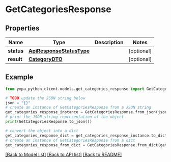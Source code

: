 # GetCategoriesResponse


## Properties

Name | Type | Description | Notes
------------ | ------------- | ------------- | -------------
**status** | [**ApiResponseStatusType**](ApiResponseStatusType.md) |  | [optional] 
**result** | [**CategoryDTO**](CategoryDTO.md) |  | [optional] 

## Example

```python
from ympa_python_client.models.get_categories_response import GetCategoriesResponse

# TODO update the JSON string below
json = "{}"
# create an instance of GetCategoriesResponse from a JSON string
get_categories_response_instance = GetCategoriesResponse.from_json(json)
# print the JSON string representation of the object
print(GetCategoriesResponse.to_json())

# convert the object into a dict
get_categories_response_dict = get_categories_response_instance.to_dict()
# create an instance of GetCategoriesResponse from a dict
get_categories_response_from_dict = GetCategoriesResponse.from_dict(get_categories_response_dict)
```
[[Back to Model list]](../README.md#documentation-for-models) [[Back to API list]](../README.md#documentation-for-api-endpoints) [[Back to README]](../README.md)



